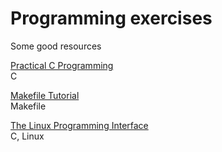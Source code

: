# Programming exercises
Some good resources

[Practical C Programming](https://www.oreilly.com/library/view/practical-c-programming/1565923065/) \
    C

[Makefile Tutorial](https://makefiletutorial.com/) \
    Makefile

[The Linux Programming Interface](https://man7.org/tlpi/) \
    C, Linux

